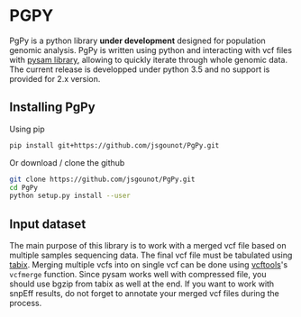 PGPY
====

PgPy is a python library **under development** designed for population genomic analysis. PgPy is written using python and interacting with vcf files with [pysam library](http://pysam.readthedocs.io/en/latest/api.html), allowing to quickly iterate through whole genomic data. The current release is developped under python 3.5 and no support is provided for 2.x version. 

Installing PgPy
---------------

Using pip

```bash
pip install git+https://github.com/jsgounot/PgPy.git
```

Or download / clone the github

```bash
git clone https://github.com/jsgounot/PgPy.git
cd PgPy
python setup.py install --user
```

Input dataset
-------------

The main purpose of this library is to work with a merged vcf file based on multiple samples sequencing data. The final vcf file must be tabulated using [tabix](http://www.htslib.org/doc/tabix.html). Merging multiple vcfs into on single vcf can be done using [vcftools](http://vcftools.sourceforge.net/)'s `vcfmerge` function. Since pysam works well with compressed file, you should use bgzip from tabix as well at the end. If you want to work with snpEff results, do not forget to annotate your merged vcf files during the process.


